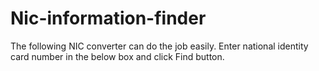# Nic-information-finder
 The following NIC converter can do the job easily. Enter national identity card number in the below box and click Find button.
